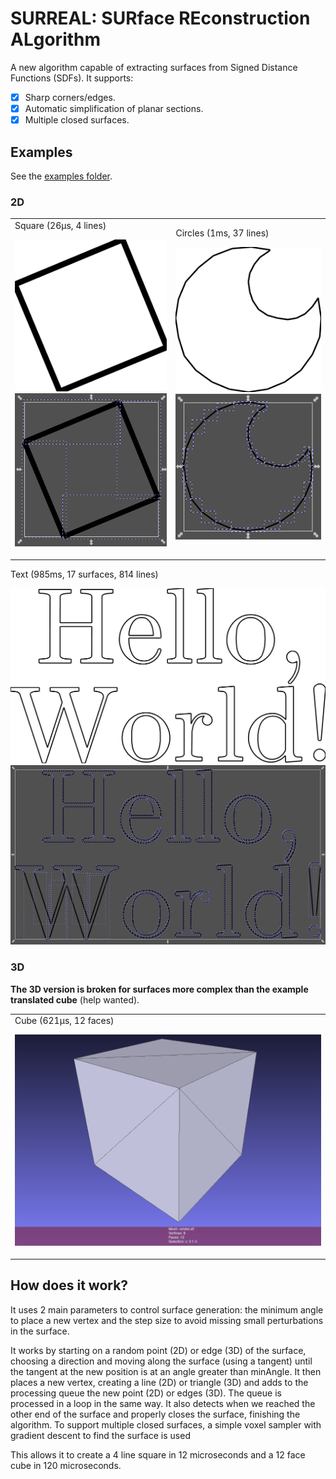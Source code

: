 # SURREAL: SURface REconstruction ALgorithm

A new algorithm capable of extracting surfaces from Signed Distance Functions (SDFs). It supports:

- [X] Sharp corners/edges.
- [X] Automatic simplification of planar sections.
- [X] Multiple closed surfaces.

## Examples

See the [examples folder](examples).

### 2D

<table>
<tr>
<td>
Square (26µs, 4 lines)

[![Square example](docs/example_square.png)](docs/example_square.png)
[![Square example](docs/example_square2.png)](docs/example_square2.png)
</td>
<td>
Circles (1ms, 37 lines)

[![Circles example](docs/example_circles.png)](docs/example_circles.png)
[![Circles example](docs/example_circles2.png)](docs/example_circles2.png)
</td>
</tr>
</table>

Text (985ms, 17 surfaces, 814 lines)

[![Text example](docs/example_text.png)](docs/example_text.png)
[![Text example](docs/example_text2.png)](docs/example_text2.png)

### 3D

**The 3D version is broken for surfaces more complex than the example translated cube** (help wanted).

<table>
<tr>
<td>
Cube (621µs, 12 faces)

[![Cube example](docs/example_cube.png)](docs/example_cube.png)
</td>
</tr>
</table>

## How does it work?

It uses 2 main parameters to control surface generation: the minimum angle to place a new vertex and the step size to
avoid missing small perturbations in the surface.

It works by starting on a random point (2D) or edge (3D) of the surface, choosing a direction and moving along the
surface (using a tangent) until the tangent at the new position is at an angle greater than minAngle. It then places a
new vertex, creating a line (2D) or triangle (3D) and adds to the processing queue the new point (2D) or edges (3D). The
queue is processed in a loop in the same way. It also detects when we reached the other end of the surface and properly
closes the surface, finishing the algorithm. To support multiple closed surfaces, a simple voxel sampler with gradient
descent to find the surface is used

This allows it to create a 4 line square in 12 microseconds and a 12 face cube in 120 microseconds.

